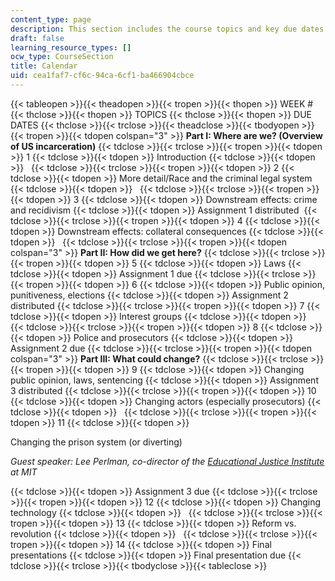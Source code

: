 ```yaml
---
content_type: page
description: This section includes the course topics and key due dates.
draft: false
learning_resource_types: []
ocw_type: CourseSection
title: Calendar
uid: cea1faf7-cf6c-94ca-6cf1-ba466904cbce
---
```

{{< tableopen >}}{{< theadopen >}}{{< tropen >}}{{< thopen >}}
WEEK #
{{< thclose >}}{{< thopen >}}
TOPICS
{{< thclose >}}{{< thopen >}}
DUE DATES
{{< thclose >}}{{< trclose >}}{{< theadclose >}}{{< tbodyopen >}}{{< tropen >}}{{< tdopen colspan="3" >}}
**Part I: Where are we? (Overview of US incarceration)**
{{< tdclose >}}{{< trclose >}}{{< tropen >}}{{< tdopen >}}
1
{{< tdclose >}}{{< tdopen >}}
Introduction
{{< tdclose >}}{{< tdopen >}}
 
{{< tdclose >}}{{< trclose >}}{{< tropen >}}{{< tdopen >}}
2
{{< tdclose >}}{{< tdopen >}}
More detail/Race and the criminal legal system
{{< tdclose >}}{{< tdopen >}}
 
{{< tdclose >}}{{< trclose >}}{{< tropen >}}{{< tdopen >}}
3
{{< tdclose >}}{{< tdopen >}}
Downstream effects: crime and recidivism
{{< tdclose >}}{{< tdopen >}}
Assignment 1 distributed 
{{< tdclose >}}{{< trclose >}}{{< tropen >}}{{< tdopen >}}
4
{{< tdclose >}}{{< tdopen >}}
Downstream effects: collateral consequences
{{< tdclose >}}{{< tdopen >}}
 
{{< tdclose >}}{{< trclose >}}{{< tropen >}}{{< tdopen colspan="3" >}}
**Part II: How did we get here?**
{{< tdclose >}}{{< trclose >}}{{< tropen >}}{{< tdopen >}}
5
{{< tdclose >}}{{< tdopen >}}
Laws
{{< tdclose >}}{{< tdopen >}}
Assignment 1 due
{{< tdclose >}}{{< trclose >}}{{< tropen >}}{{< tdopen >}}
6
{{< tdclose >}}{{< tdopen >}}
Public opinion, punitiveness, elections
{{< tdclose >}}{{< tdopen >}}
Assignment 2 distributed
{{< tdclose >}}{{< trclose >}}{{< tropen >}}{{< tdopen >}}
7
{{< tdclose >}}{{< tdopen >}}
Interest groups
{{< tdclose >}}{{< tdopen >}}
 
{{< tdclose >}}{{< trclose >}}{{< tropen >}}{{< tdopen >}}
8
{{< tdclose >}}{{< tdopen >}}
Police and prosecutors
{{< tdclose >}}{{< tdopen >}}
Assignment 2 due
{{< tdclose >}}{{< trclose >}}{{< tropen >}}{{< tdopen colspan="3" >}}
**Part III: What could change?**
{{< tdclose >}}{{< trclose >}}{{< tropen >}}{{< tdopen >}}
9
{{< tdclose >}}{{< tdopen >}}
Changing public opinion, laws, sentencing
{{< tdclose >}}{{< tdopen >}}
Assignment 3 distributed
{{< tdclose >}}{{< trclose >}}{{< tropen >}}{{< tdopen >}}
10
{{< tdclose >}}{{< tdopen >}}
Changing actors (especially prosecutors)
{{< tdclose >}}{{< tdopen >}}
 
{{< tdclose >}}{{< trclose >}}{{< tropen >}}{{< tdopen >}}
11
{{< tdclose >}}{{< tdopen >}}

Changing the prison system (or diverting)

*Guest speaker: Lee Perlman, co-director of the* [*Educational Justice Institute*](https://www.teji.mit.edu/) *at MIT*

{{< tdclose >}}{{< tdopen >}}
﻿Assignment 3 due
{{< tdclose >}}{{< trclose >}}{{< tropen >}}{{< tdopen >}}
12
{{< tdclose >}}{{< tdopen >}}
Changing technology
{{< tdclose >}}{{< tdopen >}}
 
{{< tdclose >}}{{< trclose >}}{{< tropen >}}{{< tdopen >}}
13
{{< tdclose >}}{{< tdopen >}}
Reform vs. revolution
{{< tdclose >}}{{< tdopen >}}
 
{{< tdclose >}}{{< trclose >}}{{< tropen >}}{{< tdopen >}}
14
{{< tdclose >}}{{< tdopen >}}
Final presentations
{{< tdclose >}}{{< tdopen >}}
Final presentation due
{{< tdclose >}}{{< trclose >}}{{< tbodyclose >}}{{< tableclose >}}